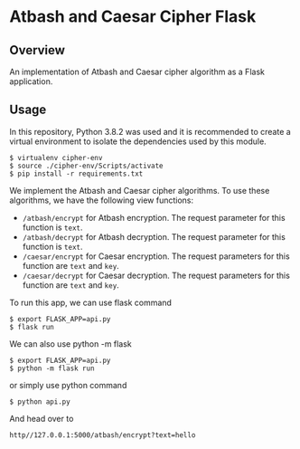 # Atbash and Caesar Cipher Flask

## Overview

An implementation of Atbash and Caesar cipher algorithm as a Flask application.

## Usage

In this repository, Python 3.8.2 was used and it is recommended to create a virtual environment to isolate the dependencies used by this module.
```
$ virtualenv cipher-env
$ source ./cipher-env/Scripts/activate
$ pip install -r requirements.txt
```

We implement the Atbash and Caesar cipher algorithms. To use these algorithms, we have the following view functions:

* `/atbash/encrypt` for Atbash encryption. The request parameter for this function is `text`.
* `/atbash/decrypt` for Atbash decryption. The request parameter for this function is `text`.
* `/caesar/encrypt` for Caesar encryption. The request parameters for this function are `text` and `key`.
* `/caesar/decrypt` for Caesar decryption. The request parameters for this function are `text` and `key`.

To run this app, we can use flask command
```
$ export FLASK_APP=api.py
$ flask run
```

We can also use python -m flask
```
$ export FLASK_APP=api.py
$ python -m flask run
```

or simply use python command
```
$ python api.py
```

And head over to 
```
http//127.0.0.1:5000/atbash/encrypt?text=hello
```
